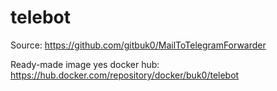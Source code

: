 # telebot
Source: https://github.com/gitbuk0/MailToTelegramForwarder

Ready-made image yes docker hub: https://hub.docker.com/repository/docker/buk0/telebot
